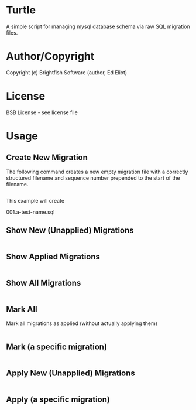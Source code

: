 Turtle
======

A simple script for managing mysql database schema via raw SQL migration files.

Author/Copyright
================

Copyright (c) Brightfish Software (author, Ed Eliot)

License
=======

BSB License - see license file

Usage
=====

Create New Migration
--------------------

The following command creates a new empty migration file with a correctly structured filename and sequence number prepended to the start of the filename.

```./migrate.php --config=[location of config file] --action=create --name="A Test Name"
```

This example will create

001.a-test-name.sql

Show New (Unapplied) Migrations
-------------------------------

```./migrate.php --config=[clocation of config file] --action=show_new
```

Show Applied Migrations
-----------------------

```./migrate.php --config=[location of config file] --action=show_applied
```

Show All Migrations
-------------------

```./migrate.php --config=[location of config file] --action=show_all
```

Mark All
--------

Mark all migrations as applied (without actually applying them)

```./migrate.php --config=[location of config file] --action=mark_all
```

Mark (a specific migration)
---------------------------

```./migrate.php --config=[location of config file] --action=mark --filename=[filename excluding path]
```

Apply New (Unapplied) Migrations
--------------------------------

```./migrate.php --config=[location of config file] --action=apply_new
```

Apply (a specific migration)
----------------------------

```./migrate.php --config=[location of config file] --action=apply --filename=[filename excluding path]
```